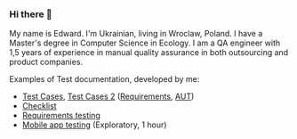 ### Hi there 👋

My name is Edward. I'm Ukrainian, living in Wroclaw, Poland.
I have a Master's degree in Computer Science in Ecology.
I am a QA engineer with 1,5 years of experience in manual quality assurance in both outsourcing and product companies.

Examples of Test documentation, developed by me:
* [Test Cases](https://docs.google.com/spreadsheets/d/1d0bcC_fUO1M68Wyex1LIb1906ZA9y1XNz-NxeFIj_ZI/edit?usp=drive_link), [Test Cases 2](https://docs.google.com/spreadsheets/d/1lgzOytztOcFKiNt7UBXOaKaRaYnuxrM3kdY-YYKnL9s/edit?usp=sharing) ([Requirements](https://drive.google.com/drive/folders/1rRYm07tnUg7KK-6XjHTCwmKz-AaMY3Ab?usp=drive_link), [AUT](https://gettop.us))
* [Checklist](https://docs.google.com/spreadsheets/d/1Mnh6r4ruXZr91rlJEgtdli6kGAY6WU0la54S7gczOgw/edit?usp=drive_link)
* [Requirements testing](https://docs.google.com/document/d/1AnylPfXxqWqNMDd264xGh8iGiQmqBj4njWTORRbhn_Y/edit?usp=drive_link)
* [Mobile app testing](https://docs.google.com/spreadsheets/d/1pxOCADgXO5JyIe3Y5ugSRw9FPp3b9u6RtThQsmXBb-o/edit?usp=drive_link) (Exploratory, 1 hour)
  
<!--

I am good at influencing engineering-wide best practices within teams and across others for the full software development life cycle, including documentation, design, coding standards, code reviews, building, testing, deployment, and other operations as well as leading teams of 3-5 software engineers, coaching and mentoring less experienced developers and peers.

I have the following outside-of-work achievements:

An open source enthusiast being top 5.5K worldwide by GitHub accounts ranking.
A recurring speaker on the largest Ukrainian IT community's podcast about DevOps with 65K+ subscribers on YouTube.
An author of 15+ articles about software engineering on 3 different languages that have 325K+ views in total on Medium, DOU, and Habr (not under maintenance).

- 🔭 I’m currently working on ...
- 🌱 I’m currently learning ...
- 👯 I’m looking to collaborate on ...
- 🤔 I’m looking for help with ...
- 💬 Ask me about ...
- 📫 How to reach me: ...
- 😄 Pronouns: ...
- ⚡ Fun fact: ...
-->
